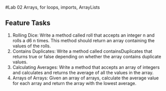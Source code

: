 #Lab 02
Arrays, for loops, imports, ArrayLists
## Feature Tasks
1. Rolling Dice: Write a method called roll that accepts an integer n and rolls a d6 n times. This method should return an array containing the values of the rolls.
2. Contains Duplicates: Write a method called containsDuplicates that returns true or false depending on whether the array contains duplicate values.
3. Calculating Averages: Write a method that accepts an array of integers and calculates and returns the average of all the values in the array.
4. Arrays of Arrays: Given an array of arrays, calculate the average value for each array and return the array with the lowest average. 